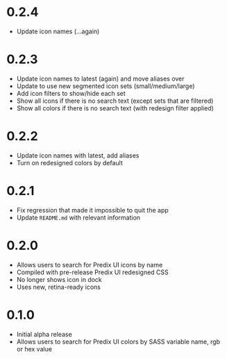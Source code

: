 0.2.4
================
* Update icon names (...again)

0.2.3
===============
* Update icon names to latest (again) and move aliases over
* Update to use new segmented icon sets (small/medium/large)
* Add icon filters to show/hide each set
* Show all icons if there is no search text (except sets that are filtered)
* Show all colors if there is no search text (with redesign filter applied)

0.2.2
===============
* Update icon names with latest, add aliases
* Turn on redesigned colors by default

0.2.1
===============
* Fix regression that made it impossible to quit the app
* Update `README.md` with relevant information

0.2.0
===============
* Allows users to search for Predix UI icons by name
* Compiled with pre-release Predix UI redesigned CSS
* No longer shows icon in dock
* Uses new, retina-ready icons

0.1.0
===============
* Initial alpha release
* Allows users to search for Predix UI colors by SASS variable name, rgb or hex value
